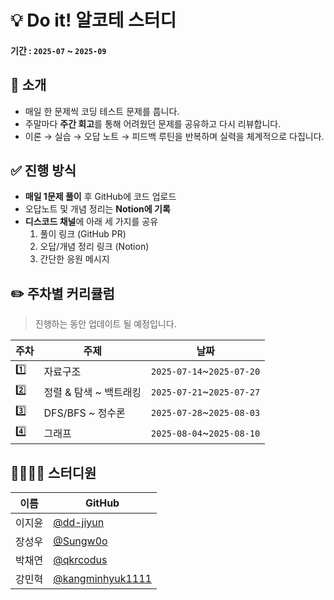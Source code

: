 # 💡 Do it! 알코테 스터디
#### 기간 : `2025-07` ~ `2025-09`

## 🙌 소개
- 매일 한 문제씩 코딩 테스트 문제를 풉니다.
- 주말마다 **주간 회고**를 통해 어려웠던 문제를 공유하고 다시 리뷰합니다.
- 이론 → 실습 → 오답 노트 → 피드백 루틴을 반복하며 실력을 체계적으로 다집니다.

## ✅ 진행 방식

- **매일 1문제 풀이** 후 GitHub에 코드 업로드
- 오답노트 및 개념 정리는 **Notion에 기록**
- **디스코드 채널**에 아래 세 가지를 공유
  1. 풀이 링크 (GitHub PR)
  2. 오답/개념 정리 링크 (Notion)
  3. 간단한 응원 메시지

## ✏️ 주차별 커리큘럼
> 진행하는 동안 업데이트 될 예정입니다. 

|주차|주제|날짜|
|---|---|---|
|1️⃣|자료구조|`2025-07-14`~`2025-07-20`|
|2️⃣|정렬 & 탐색 ~ 백트래킹|`2025-07-21`~`2025-07-27`|
|3️⃣|DFS/BFS ~ 정수론|`2025-07-28`~`2025-08-03`|
|4️⃣|그래프|`2025-08-04`~`2025-08-10`|

## 🧑‍🧑‍🧒‍🧒 스터디원
| 이름 | GitHub |
|------|--------|
| 이지윤 | [@dd-jiyun](https://github.com/dd-jiyun) |
| 장성우 | [@Sungw0o](https://github.com/Sungw0o) |
| 박채연 | [@qkrcodus](https://github.com/qkrcodus) |
| 강민혁 | [@kangminhyuk1111](https://github.com/kangminhyuk1111) |
